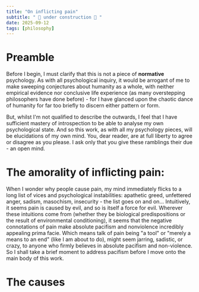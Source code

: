 ```yaml
---
title: "On inflicting pain"
subtitle: " 🚧 under construction 🚧 "
date: 2025-09-12
tags: [philosophy]
---
```


# Preamble
Before I begin, I must clarify that this is not a piece of **normative** psychology. As with all psychological inquiry, it would be arrogant of me to make sweeping conjectures about humanity as a whole, with neither empirical evidence nor conclusive life experience (as many overstepping philosophers have done before) - for I have glanced upon the chaotic dance of humanity for far too briefly to discern either pattern or form.

But, whilst I'm not qualified to describe the outwards, I feel that I have sufficient mastery of introspection to be able to analyse my own psychological state. And so this work, as with all my psychology pieces, will be elucidations of my own mind. You, dear reader, are at full liberty to agree or disagree as you please. I ask only that you give these ramblings their due - an open mind.

# The amorality of inflicting pain:
When I wonder why people cause pain, my mind immediately flicks to a long list of vices and psychological instabilities: apathetic greed, unfettered anger, sadism, masochism, insecurity - the list goes on and on... Intuitively, it seems pain is caused by evil, and so is itself a force for evil. Wherever these intuitions come from (whether they be biological predispositions or the result of environmental conditioning), it seems that the negative connotations of pain make absolute pacifism and nonviolence incredibly appealing prima facie. Which means talk of pain being "a tool" or "merely a means to an end" (like I am about to do), might seem jarring, sadistic, or crazy, to anyone who firmly believes in absolute pacifism and non-violence. So I shall take a brief moment to address pacifism before I move onto the main body of this work. 
# The causes
